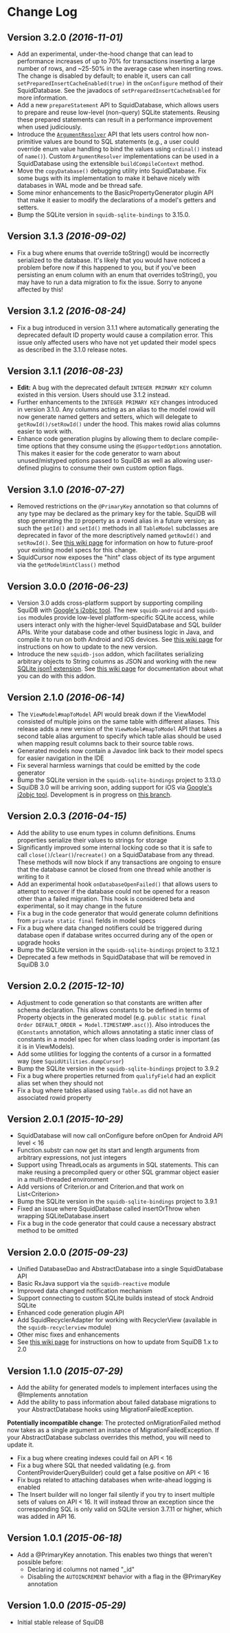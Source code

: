 Change Log
==========

Version 3.2.0 *(2016-11-01)*
----------------------------
* Add an experimental, under-the-hood change that can lead to performance increases of up to 70% for transactions inserting a large number of rows, and ~25-50% in the average case when inserting rows. The change is disabled by default; to enable it, users can call `setPreparedInsertCacheEnabled(true)` in the `onConfigure` method of their SquidDatabase. See the javadocs of `setPreparedInsertCacheEnabled` for more information.
* Add a new `prepareStatement` API to SquidDatabase, which allows users to prepare and reuse low-level (non-query) SQLite statements. Reusing these prepared statements can result in a performance improvement when used judiciously.
* Introduce the [`ArgumentResolver`](https://github.com/yahoo/squidb/blob/master/squidb/src/com/yahoo/squidb/sql/ArgumentResolver.java) API that lets users control how non-primitive values are bound to SQL statements (e.g., a user could override enum value handling to bind the values using `ordinal()` instead of `name()`). Custom `ArgumentResolver` implementations can be used in a SquidDatabase using the extensible `buildCompileContext` method.
* Move the `copyDatabase()` debugging utility into SquidDatabase. Fix some bugs with its implementation to make it behave nicely with databases in WAL mode and be thread safe.
* Some minor enhancements to the BasicPropertyGenerator plugin API that make it easier to modify the declarations of a model's getters and setters.
* Bump the SQLite version in `squidb-sqlite-bindings` to 3.15.0.

Version 3.1.3 *(2016-09-02)*
----------------------------
* Fix a bug where enums that override toString() would be incorrectly serialized to the database. It's likely that you would have noticed a problem before now if this happened to you, but if you've been persisting an enum column with an enum that overrides toString(), you may have to run a data migration to fix the issue. Sorry to anyone affected by this!

Version 3.1.2 *(2016-08-24)*
----------------------------
* Fix a bug introduced in version 3.1.1 where automatically generating the deprecated default ID property would cause a compilation error. This issue only affected users who have not yet updated their model specs as described in the 3.1.0 release notes.

Version 3.1.1 *(2016-08-23)*
----------------------------
* **Edit:** A bug with the deprecated default `INTEGER PRIMARY KEY` column existed in this version. Users should use 3.1.2 instead.
* Further enhancements to the `INTEGER PRIMARY KEY` changes introduced in version 3.1.0. Any columns acting as an alias to the model rowid will now generate named getters and setters, which will delegate to `getRowId()/setRowId()` under the hood. This makes rowid alias columns easier to work with.
* Enhance code generation plugins by allowing them to declare compile-time options that they consume using the `@SupportedOptions` annotation. This makes it easier for the code generator to warn about unused/mistyped options passed to SquiDB as well as allowing user-defined plugins to consume their own custom option flags.

Version 3.1.0 *(2016-07-27)*
----------------------------
* Removed restrictions on the `@PrimaryKey` annotation so that columns of any type may be declared as the primary key for the table. SquiDB will stop generating the `ID` property as a rowid alias in a future version; as such the `getId()` and `setId()` methods in all `TableModel` subclasses are deprecated in favor of the more descriptively named `getRowId()` and `setRowId()`. See [this wiki page](https://github.com/yahoo/squidb/wiki/Primary-keys) for information on how to future-proof your existing model specs for this change.
* SquidCursor now exposes the "hint" class object of its type argument via the `getModelHintClass()` method

Version 3.0.0 *(2016-06-23)*
----------------------------
* Version 3.0 adds cross-platform support by supporting compiling SquiDB with [Google's j2objc tool](http://j2objc.org/). The new `squidb-android` and `squidb-ios` modules provide low-level platform-specific SQLite access, while users interact only with the higher-level SquidDatabase and SQL builder APIs. Write your database code and other business logic in Java, and compile it to run on both Android and iOS devices. See [this wiki page](https://github.com/yahoo/squidb/wiki/Changes-in-SquiDB-3.0) for instructions on how to update to the new version.
* Introduce the new `squidb-json` addon, which facilitates serializing arbitrary objects to String columns as JSON and working with the new [SQLite json1 extension](http://sqlite.org/json1.html). See [this wiki page](https://github.com/yahoo/squidb/wiki/JSON-support-in-SquiDB) for documentation about what you can do with this addon.

Version 2.1.0 *(2016-06-14)*
----------------------------
* The `ViewModel#mapToModel` API would break down if the ViewModel consisted of multiple joins on the same table with different aliases.
  This release adds a new version of the `ViewModel#mapToModel` API that takes a second table alias argument to specify which table alias
  should be used when mapping result columns back to their source table rows.
* Generated models now contain a Javadoc link back to their model specs for easier navigation in the IDE
* Fix several harmless warnings that could be emitted by the code generator
* Bump the SQLite version in the `squidb-sqlite-bindings` project to 3.13.0
* SquiDB 3.0 will be arriving soon, adding support for iOS via [Google's j2objc tool](http://j2objc.org/). Development is in progress on [this branch](https://github.com/yahoo/squidb/tree/dev_3.0).

Version 2.0.3 *(2016-04-15)*
----------------------------
* Add the ability to use enum types in column definitions. Enums properties serialize their values to strings for storage
* Significantly improved some internal locking code so that it is safe to call `close()`/`clear()`/`recreate()` on a SquidDatabase from any thread. These methods will now block if any transactions are ongoing to ensure that the database cannot be closed from one thread while another is writing to it
* Add an experimental hook `onDatabaseOpenFailed()` that allows users to attempt to recover if the database could not be opened for a reason other than a failed migration. This hook is considered beta and experimental, so it may change in the future
* Fix a bug in the code generator that would generate column definitions from `private static final` fields in model specs
* Fix a bug where data changed notifiers could be triggered during database open if database writes occurred during any of the open or upgrade hooks
* Bump the SQLite version in the `squidb-sqlite-bindings` project to 3.12.1
* Deprecated a few methods in SquidDatabase that will be removed in SquiDB 3.0

Version 2.0.2 *(2015-12-10)*
----------------------------
* Adjustment to code generation so that constants are written after schema declaration. This allows constants to be defined in terms of Property objects in the generated model (e.g. `public static final Order DEFAULT_ORDER = Model.TIMESTAMP.asc()`). Also introduces the `@Constants` annotation, which allows annotating a static inner class of constants in a model spec for when class loading order is important (as it is in ViewModels).
* Add some utilities for logging the contents of a cursor in a formatted way (see `SquidUtilities.dumpCursor`)
* Bump the SQLite version in the `squidb-sqlite-bindings` project to 3.9.2
* Fix a bug where properties returned from `qualifyField` had an explicit alias set when they should not
* Fix a bug where tables aliased using `Table.as` did not have an associated rowid property

Version 2.0.1 *(2015-10-29)*
----------------------------
* SquidDatabase will now call onConfigure before onOpen for Android API level < 16
* Function.substr can now get its start and length arguments from arbitrary expressions, not just integers
* Support using ThreadLocals as arguments in SQL statements. This can make reusing a precompiled query or other SQL grammar object easier in a multi-threaded environment
* Add versions of Criterion.or and Criterion.and that work on List&lt;Criterion&gt;
* Bump the SQLite version in the `squidb-sqlite-bindings` project to 3.9.1
* Fixed an issue where SquidDatabase called insertOrThrow when wrapping SQLiteDatabase.insert
* Fix a bug in the code generator that could cause a necessary abstract method to be omitted

Version 2.0.0 *(2015-09-23)*
----------------------------
* Unified DatabaseDao and AbstractDatabase into a single SquidDatabase API
* Basic RxJava support via the `squidb-reactive` module
* Improved data changed notification mechanism
* Support connecting to custom SQLite builds instead of stock Android SQLite
* Enhanced code generation plugin API
* Add SquidRecyclerAdapter for working with RecyclerView (available in the `squidb-recyclerview` module)
* Other misc fixes and enhancements
* See [this wiki page](https://github.com/yahoo/squidb/wiki/Changes-in-SquiDB-2.0) for instructions on how to update from SquiDB 1.x to 2.0

Version 1.1.0 *(2015-07-29)*
----------------------------
 * Add the ability for generated models to implement interfaces using the @Implements annotation
 * Add the ability to pass information about failed database migrations to your AbstractDatabase hooks using MigrationFailedException.

 **Potentially incompatible change**: The protected onMigrationFailed method now takes as a single argument an instance of MigrationFailedException. If your AbstractDatabase subclass overrides this method, you will need to update it.
 * Fix a bug where creating indexes could fail on API < 16
 * Fix a bug where SQL that needed validating (e.g. from ContentProviderQueryBuilder) could get a false positive on API < 16
 * Fix bugs related to attaching databases when write-ahead logging is enabled
 * The Insert builder will no longer fail silently if you try to insert multiple sets of values on API < 16.
   It will instead throw an exception since the corresponding SQL is only valid on SQLite version 3.7.11 or higher,
   which was added in API 16.

Version 1.0.1 *(2015-06-18)*
----------------------------
 * Add a @PrimaryKey annotation. This enables two things that weren't possible before:
   * Declaring id columns not named "\_id"
   * Disabling the `AUTOINCREMENT` behavior with a flag in the @PrimaryKey annotation

Version 1.0.0 *(2015-05-29)*
----------------------------
 * Initial stable release of SquiDB
